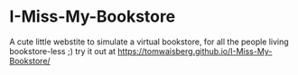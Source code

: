# I-Miss-My-Bookstore
A cute little webstite to simulate a virtual bookstore, for all the people living bookstore-less ;)
try it out at https://tomwaisberg.github.io/I-Miss-My-Bookstore/
